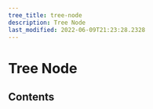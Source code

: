 ```yaml
---
tree_title: tree-node
description: Tree Node
last_modified: 2022-06-09T21:23:28.2328
---
```


# Tree Node

## Contents
